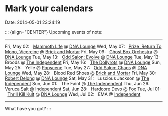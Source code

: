 Mark your calendars
===================

Date: 2014-05-01 23:24:19

::: {align="CENTER"}
Upcoming events of note:

  ---------------- ------------------------------------------------------------------------------------------------------------------------------------------------
  Fri, May 02:     [Mammoth Life](https://www.facebook.com/events/138186833018378/) @ [DNA Lounge](http://www.dnalounge.com/)
  Wed, May 07:     [Prize, Return To Mono, Vicereine](https://www.facebook.com/events/379827488826861/) @ [Brick and Mortar](http://www.brickandmortarmusic.com/)
  Fri, May 09:     [Ghost Box Orchestra](https://www.facebook.com/events/240215476180616/) @ [DNA Lounge](http://www.dnalounge.com/)
  Tue, May 13:     [Odd Salon: Evolve](https://www.facebook.com/events/635371506550297/) @ [DNA Lounge](http://www.dnalounge.com/)
  Tue, May 13:     Broods @ [The Independent](http://www.theindependentsf.com/)
  Fri, May 16:     [The Dollyrots](https://www.facebook.com/events/1441132642812102/) @ [DNA Lounge](http://www.dnalounge.com/)
  Sun, May 25:     Yelle @ [Popscene](http://www.popscene-sf.com/calendar/)
  Tue, May 27:     [Odd Salon: Chaos](http://www.dnalounge.com/calendar/2014/05-27d.html) @ [DNA Lounge](http://www.dnalounge.com/)
  Wed, May 28:     Blood Red Shoes @ [Brick and Mortar](http://www.brickandmortarmusic.com/)
  Fri, May 30:     [Robert Delong](http://www.dnalounge.com/calendar/2014/05-30.html) @ [DNA Lounge](http://www.dnalounge.com/)
  Sat, May 31:     Luscious Jackson @ [The Independent](http://www.theindependentsf.com/)
  Sun, Jun 01:     The Faint @ [The Independent](http://www.theindependentsf.com/)
  Thu, Jun 26:     Veruca Salt @ [Independent](http://www.theindependentsf.com/)
  Sat, Jun 28:     Hardcore Devo @ [Fox](http://www.thefoxoakland.com/calendar.php)
  Tue, Jul 01:     [Thrill Kill Kult](https://www.facebook.com/events/1389649344590787/) @ [DNA Lounge](http://www.dnalounge.com/)
  Wed, Jul 02:     EMA @ [Independent](http://www.theindependentsf.com/)
  ---------------- ------------------------------------------------------------------------------------------------------------------------------------------------

What have you got?
:::
